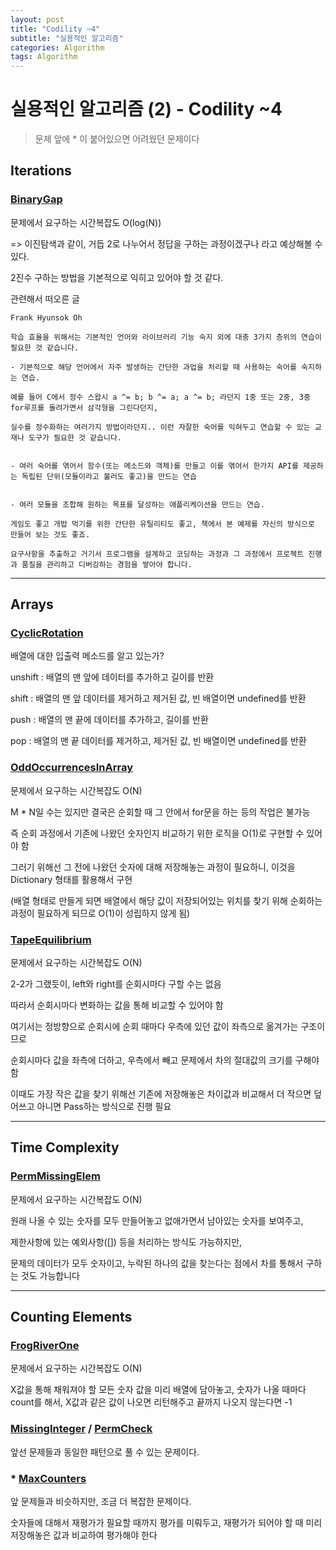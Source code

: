 ```yaml
---
layout: post
title: "Codility ~4"
subtitle: "실용적인 알고리즘"
categories: Algorithm
tags: Algorithm
---
```


# 실용적인 알고리즘 (2) - Codility ~4

> 문제 앞에 * 이 붙어있으면 어려웠던 문제이다

## Iterations

### [BinaryGap](https://app.codility.com/programmers/lessons/1-iterations/binary_gap/)

문제에서 요구하는 시간복잡도 O(log(N))

=> 이진탐색과 같이, 거듭 2로 나누어서 정답을 구하는 과정이겠구나 라고 예상해볼 수 있다.

2진수 구하는 방법을 기본적으로 익히고 있어야 할 것 같다.

관련해서 떠오른 글

```
Frank Hyunsok Oh

학습 효율을 위해서는 기본적인 언어와 라이브러리 기능 숙지 외에 대충 3가지 층위의 연습이 필요한 것 같습니다.

- 기본적으로 해당 언어에서 자주 발생하는 간단한 과업을 처리할 때 사용하는 숙어를 숙지하는 연습.

예를 들어 C에서 정수 스왑시 a ^= b; b ^= a; a ^= b; 라던지 1중 또는 2중, 3중 for루프를 돌려가면서 삼각형을 그린다던지,

실수를 정수화하는 여러가지 방법이라던지.. 이런 자잘한 숙어를 익혀두고 연습할 수 있는 교재나 도구가 필요한 것 같습니다.


- 여러 숙어를 엮어서 함수(또는 메소드와 객체)를 만들고 이를 엮어서 한가지 API를 제공하는 독립된 단위(모듈이라고 불러도 좋고)을 만드는 연습


- 여러 모듈을 조합해 원하는 목표를 달성하는 애플리케이션을 만드는 연습.

게임도 좋고 개밥 먹기를 위한 간단한 유틸리티도 좋고, 책에서 본 예제를 자신의 방식으로 만들어 보는 것도 좋죠.

요구사항을 추출하고 거기서 프로그램을 설계하고 코딩하는 과정과 그 과정에서 프로젝트 진행과 품질을 관리하고 디버깅하는 경험을 쌓아야 합니다.
```

---

## Arrays

### [CyclicRotation](https://app.codility.com/programmers/lessons/2-arrays/cyclic_rotation/)

배열에 대한 입출력 메소드를 알고 있는가?

unshift : 배열의 맨 앞에 데이터를 추가하고 길이를 반환

shift : 배열의 맨 앞 데이터를 제거하고 제거된 값, 빈 배열이면 undefined를 반환

push : 배열의 맨 끝에 데이터를 추가하고, 길이를 반환

pop : 배열의 맨 끝 데이터를 제거하고, 제거된 값, 빈 배열이면 undefined를 반환

### [OddOccurrencesInArray](https://app.codility.com/programmers/lessons/2-arrays/odd_occurrences_in_array/)

문제에서 요구하는 시간복잡도 O(N)

M * N일 수는 있지만 결국은 순회할 때 그 안에서 for문을 하는 등의 작업은 불가능

즉 순회 과정에서 기존에 나왔던 숫자인지 비교하기 위한 로직을 O(1)로 구현할 수 있어야 함

그러기 위해선 그 전에 나왔던 숫자에 대해 저장해놓는 과정이 필요하니, 이것을 Dictionary 형태를 활용해서 구현

(배열 형태로 만들게 되면 배열에서 해당 값이 저장되어있는 위치를 찾기 위해 순회하는 과정이 필요하게 되므로 O(1)이 성립하지 않게 됨)

### [TapeEquilibrium](https://app.codility.com/programmers/lessons/3-time_complexity/tape_equilibrium/)

문제에서 요구하는 시간복잡도 O(N)

2-2가 그랬듯이, left와 right를 순회시마다 구할 수는 없음

따라서 순회시마다 변화하는 값을 통해 비교할 수 있어야 함

여기서는 정방향으로 순회시에 순회 때마다 우측에 있던 값이 좌측으로 옮겨가는 구조이므로

순회시마다 값을 좌측에 더하고, 우측에서 빼고 문제에서 차의 절대값의 크기를 구해야 함

이때도 가장 작은 값을 찾기 위해선 기존에 저장해놓은 차이값과 비교해서 더 작으면 덮어쓰고 아니면 Pass하는 방식으로 진행 필요

---

## Time Complexity

### [PermMissingElem](https://app.codility.com/programmers/lessons/3-time_complexity/perm_missing_elem/)

문제에서 요구하는 시간복잡도 O(N)

원래 나올 수 있는 숫자를 모두 만들어놓고 없애가면서 남아있는 숫자를 보여주고,

제한사항에 있는 예외사항([]) 등을 처리하는 방식도 가능하지만,

문제의 데이터가 모두 숫자이고, 누락된 하나의 값을 찾는다는 점에서 차를 통해서 구하는 것도 가능합니다

---

## Counting Elements

### [FrogRiverOne](https://app.codility.com/programmers/lessons/4-counting_elements/frog_river_one/)

문제에서 요구하는 시간복잡도 O(N)

X값을 통해 채워져야 할 모든 숫자 값을 미리 배열에 담아놓고, 숫자가 나올 때마다 count를 해서, X값과 같은 값이 나오면 리턴해주고 끝까지 나오지 않는다면 -1

### [MissingInteger](https://app.codility.com/programmers/lessons/4-counting_elements/missing_integer/) / [PermCheck](https://app.codility.com/programmers/lessons/4-counting_elements/perm_check/)

앞선 문제들과 동일한 패턴으로 풀 수 있는 문제이다.

### * [MaxCounters](https://app.codility.com/programmers/lessons/4-counting_elements/max_counters/)

앞 문제들과 비슷하지만, 조금 더 복잡한 문제이다.

숫자들에 대해서 재평가가 필요할 때까지 평가를 미뤄두고, 재평가가 되어야 할 때 미리 저장해놓은 값과 비교하여 평가해야 한다
